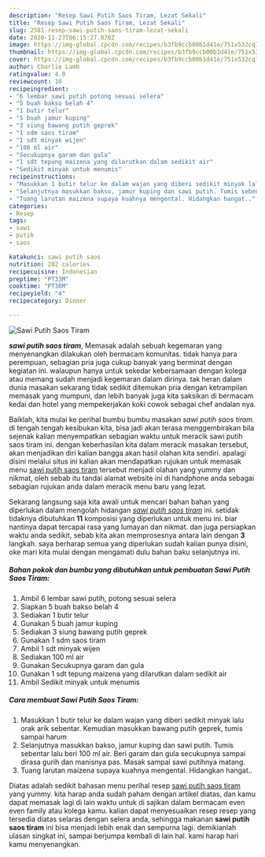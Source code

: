 ```yaml
---
description: "Resep Sawi Putih Saos Tiram, Lezat Sekali"
title: "Resep Sawi Putih Saos Tiram, Lezat Sekali"
slug: 2581-resep-sawi-putih-saos-tiram-lezat-sekali
date: 2020-11-27T06:15:27.070Z
image: https://img-global.cpcdn.com/recipes/b3fb9ccb00b1d41e/751x532cq70/sawi-putih-saos-tiram-foto-resep-utama.jpg
thumbnail: https://img-global.cpcdn.com/recipes/b3fb9ccb00b1d41e/751x532cq70/sawi-putih-saos-tiram-foto-resep-utama.jpg
cover: https://img-global.cpcdn.com/recipes/b3fb9ccb00b1d41e/751x532cq70/sawi-putih-saos-tiram-foto-resep-utama.jpg
author: Charlie Lamb
ratingvalue: 4.8
reviewcount: 10
recipeingredient:
- "6 lembar sawi putih potong sesuai selera"
- "5 buah bakso belah 4"
- "1 butir telur"
- "5 buah jamur kuping"
- "3 siung bawang putih geprek"
- "1 sdm saos tiram"
- "1 sdt minyak wijen"
- "100 ml air"
- "Secukupnya garam dan gula"
- "1 sdt tepung maizena yang dilarutkan dalam sedikit air"
- "Sedikit minyak untuk menumis"
recipeinstructions:
- "Masukkan 1 butir telur ke dalam wajan yang diberi sedikit minyak lalu orak arik sebentar. Kemudian masukkan bawang putih geprek, tumis sampai harum"
- "Selanjutnya masukkan bakso, jamur kuping dan sawi putih. Tumis sebentar lalu beri 100 ml air. Beri garam dan gula secukupnya sampai dirasa gurih dan manisnya pas. Masak sampai sawi putihnya matang."
- "Tuang larutan maizena supaya kuahnya mengental. Hidangkan hangat.."
categories:
- Resep
tags:
- sawi
- putih
- saos

katakunci: sawi putih saos 
nutrition: 282 calories
recipecuisine: Indonesian
preptime: "PT33M"
cooktime: "PT36M"
recipeyield: "4"
recipecategory: Dinner

---
```



![Sawi Putih Saos Tiram](https://img-global.cpcdn.com/recipes/b3fb9ccb00b1d41e/751x532cq70/sawi-putih-saos-tiram-foto-resep-utama.jpg)

<b><i>sawi putih saos tiram</i></b>, Memasak adalah sebuah kegemaran yang menyenangkan dilakukan oleh bermacam komunitas. tidak hanya para perempuan, sebagian pria juga cukup banyak yang berminat dengan kegiatan ini. walaupun hanya untuk sekedar kebersamaan dengan kolega atau memang sudah menjadi kegemaran dalam dirinya. tak heran dalam dunia masakan sekarang tidak sedikit ditemukan pria dengan ketrampilan memasak yang mumpuni, dan lebih banyak juga kita saksikan di bermacam kedai dan hotel yang mempekerjakan koki cowok sebagai chef andalan nya.

Baiklah, kita mulai ke perihal bumbu bumbu masakan <i>sawi putih saos tiram</i>. di tengah tengah kesibukan kita, bisa jadi akan terasa menggembirakan bila sejenak kalian menyempatkan sebagian waktu untuk meracik sawi putih saos tiram ini. dengan keberhasilan kita dalam meracik masakan tersebut, akan menjadikan diri kalian bangga akan hasil olahan kita sendiri. apalagi disini melalui situs ini kalian akan mendapatkan rujukan untuk memasak menu <u>sawi putih saos tiram</u> tersebut menjadi olahan yang yummy dan nikmat, oleh sebab itu tandai alamat website ini di handphone anda sebagai sebagian rujukan anda dalam meracik menu baru yang lezat.




Sekarang langsung saja kita awali untuk mencari bahan bahan yang diperlukan dalam mengolah hidangan <u><i>sawi putih saos tiram</i></u> ini. setidak tidaknya dibutuhkan <b>11</b> komposisi yang diperlukan untuk menu ini. biar nantinya dapat tercapai rasa yang lumayan dan nikmat. dan juga persiapkan waktu anda sedikit, sebab kita akan memprosesnya antara lain dengan <b>3</b> langkah. saya berharap semua yang diperlukan sudah kalian punya disini, oke mari kita mulai dengan mengamati dulu bahan baku selanjutnya ini.

<!--inarticleads1-->

##### Bahan pokok dan bumbu yang dibutuhkan untuk pembuatan Sawi Putih Saos Tiram:

1. Ambil 6 lembar sawi putih, potong sesuai selera
1. Siapkan 5 buah bakso belah 4
1. Sediakan 1 butir telur
1. Gunakan 5 buah jamur kuping
1. Sediakan 3 siung bawang putih geprek
1. Gunakan 1 sdm saos tiram
1. Ambil 1 sdt minyak wijen
1. Sediakan 100 ml air
1. Gunakan Secukupnya garam dan gula
1. Gunakan 1 sdt tepung maizena yang dilarutkan dalam sedikit air
1. Ambil Sedikit minyak untuk menumis




<!--inarticleads2-->

##### Cara membuat Sawi Putih Saos Tiram:

1. Masukkan 1 butir telur ke dalam wajan yang diberi sedikit minyak lalu orak arik sebentar. Kemudian masukkan bawang putih geprek, tumis sampai harum
1. Selanjutnya masukkan bakso, jamur kuping dan sawi putih. Tumis sebentar lalu beri 100 ml air. Beri garam dan gula secukupnya sampai dirasa gurih dan manisnya pas. Masak sampai sawi putihnya matang.
1. Tuang larutan maizena supaya kuahnya mengental. Hidangkan hangat..




Diatas adalah sedikit bahasan menu perihal resep <u>sawi putih saos tiram</u> yang yummy. kita harap anda sudah paham dengan artikel diatas, dan kamu dapat memasak lagi di lain waktu untuk di sajikan dalam bermacam even even family atau kolega kamu. kalian dapat menyesuaikan resep resep yang tersedia diatas selaras dengan selera anda, sehingga makanan <b>sawi putih saos tiram</b> ini bisa menjadi lebih enak dan sempurna lagi. demikianlah ulasan singkat ini, sampai berjumpa kembali di lain hal. kami harap hari kamu menyenangkan.
